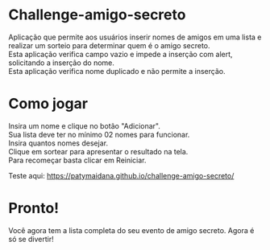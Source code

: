 # Challenge-amigo-secreto
Aplicação que permite aos usuários inserir nomes de amigos em uma lista e realizar um sorteio para determinar quem é o amigo secreto.  
Esta aplicação verifica campo vazio e impede a inserção com alert, solicitando a inserção do nome.  
Esta aplicação verifica nome duplicado e não permite a inserção.  

# Como jogar
Insira um nome e clique no botão "Adicionar".  
Sua lista deve ter no mínimo 02 nomes para funcionar.  
Insira quantos nomes desejar.  
Clique em sortear para apresentar o resultado na tela.  
Para recomeçar basta clicar em Reiniciar.

Teste aqui: https://patymaidana.github.io/challenge-amigo-secreto/

# Pronto!
Você agora tem a lista completa do seu evento de amigo secreto. Agora é só se divertir!
